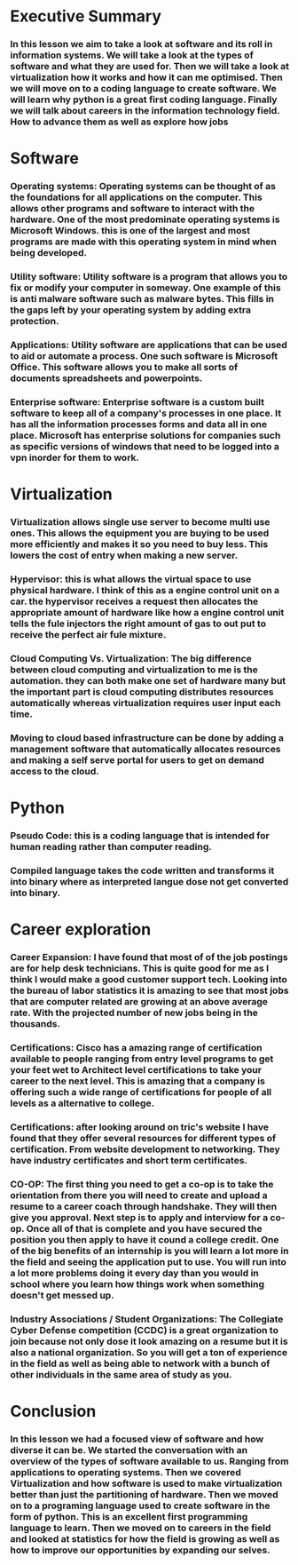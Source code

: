 # Executive Summary 
### In this lesson we aim to take a look at software and its roll in information systems. We will take a look at the types of software and what they are used for. Then we will take a look at virtualization how it works and how it can me optimised. Then we will move on to a coding language to create software. We will learn why python is a great first coding language. Finally we will talk about careers in the information technology field. How to advance them as well as explore how jobs 
# Software 
### Operating systems: Operating systems can be thought of as the foundations for all applications on the computer. This allows other programs and software to interact with the hardware. One of the most predominate operating systems is Microsoft Windows. this is one of the largest and most programs are made with this operating system in mind when being developed. 
### Utility software: Utility software is a program that allows you to fix or modify your computer in someway. One example of this is anti malware software such as malware bytes. This fills in the gaps left by your operating system by adding extra protection.  
### Applications: Utility software are applications that can be used to aid or automate a process. One such software is Microsoft Office. This software allows you to make all sorts of documents spreadsheets and powerpoints.
### Enterprise software: Enterprise software is a custom built software to keep all of a company's processes in one place. It has all the information processes forms and data all in one place. Microsoft has enterprise solutions for companies such as specific versions of windows that need to be logged into a vpn inorder for them to work. 
# Virtualization
### Virtualization allows single use server to become multi use ones. This allows the equipment you are buying to be used more efficiently and makes it so you need to buy less. This lowers the cost of entry when making a new server. 
### Hypervisor: this is what allows the virtual space to use physical hardware. I think of this as a engine control unit on a car. the hypervisor receives a request then allocates the appropriate amount of hardware like how a engine control unit tells the fule injectors the right amount of gas to out put to receive the perfect air fule mixture. 
### Cloud Computing Vs. Virtualization: The big difference between cloud computing and virtualization to me is the automation. they can both make one set of hardware many but the important part is cloud computing distributes resources automatically whereas virtualization requires user input each time. 
### Moving to cloud based infrastructure can be done by adding a management software that automatically allocates resources and making a self serve portal for users to get on demand access to the cloud. 
# Python
### Pseudo Code: this is a coding language that is intended for human reading rather than computer reading. 
### Compiled language takes the code written and transforms it into binary where as interpreted langue dose not get converted into binary. 
# Career exploration
### Career Expansion: I have found that most of of the job postings are for help desk technicians. This is quite good for me as I think I would make a good customer support tech. Looking into the bureau of labor statistics it is amazing to see that most jobs that are computer related are growing at an above average rate. With the projected number of new jobs being in the thousands.
### Certifications: Cisco has a amazing range of certification available to people ranging from entry level programs to get your feet wet to Architect level certifications to take your career to the next level. This is amazing that a company is offering such a wide range of certifications for people of all levels as a alternative to college. 
### Certifications: after looking around on tric's website I have found that they offer several resources for different types of certification. From website development to networking. They have industry certificates and short term certificates.
### CO-OP: The first thing you need to get a co-op is to take the orientation from there you will need to create and upload a resume to a career coach through handshake. They will then give you approval. Next step is to apply and interview for a co-op. Once all of that is complete and you have secured the position you then apply to have it cound a college credit. One of the big benefits of an internship is you will learn a lot more in the field and seeing the application put to use. You will run into a lot more problems doing it every day than you would in school where you learn how things work when something doesn't get messed up. 
### Industry Associations / Student Organizations: The Collegiate Cyber Defense competition (CCDC) is a great organization to join because not only dose it look amazing on a resume but it is also a national organization. So you will get a ton of experience in the field as well as being able to network with a bunch of other individuals in the same area of study as you. 
# Conclusion
### In this lesson we had a focused view of software and how diverse it can be. We started the conversation with an overview of the types of software available to us. Ranging from applications to operating systems. Then we covered Virtualization and how software is used to make virtualization better than just the partitioning of hardware. Then we moved on to a programing language used to create software in the form of python. This is an excellent first programming language to learn. Then we moved on to careers in the field and looked at statistics for how the field is growing as well as how to improve our opportunities by expanding our selves.


